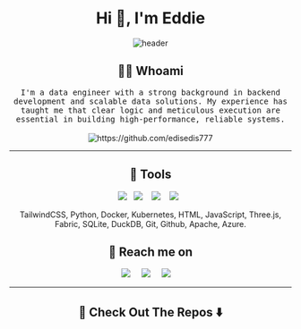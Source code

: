 <h1 align="center"> Hi 👋, I'm Eddie </h1>
<div align="center">
  <img src="images/I.png" alt="header"/>
</div>

<h2 align="center"> 🐱‍💻 Whoami</h2>
<p align="center">
  <samp>I'm a data engineer with a strong background in backend development and scalable data solutions. My experience has taught me that clear logic and meticulous execution are essential in building high-performance, reliable systems.
  </samp>
  <br> <br>
  <img src="https://komarev.com/ghpvc/?username=edisedis777" alt="https://github.com/edisedis777" />
</p>

<hr>

<h2 align="center"> 🔬 Tools</h2>
<p align="center">
  <img src="https://img.shields.io/badge/Python-3776AB?logo=python&logoColor=fff" />&nbsp;&nbsp;
  <img src="https://img.shields.io/badge/HTML-%23E34F26.svg?logo=html5&logoColor=white" />&nbsp;&nbsp;&nbsp;
  <img src="https://img.shields.io/badge/CSS-1572B6?logo=css3&logoColor=fff)" />&nbsp;&nbsp;&nbsp;
  <img src="https://img.shields.io/badge/JavaScript-F7DF1E?logo=javascript&logoColor=000" />&nbsp;&nbsp;
</p>
<p align="center">TailwindCSS, Python, Docker, Kubernetes, HTML, JavaScript, Three.js, Fabric, SQLite, DuckDB, Git, Github, Apache, Azure.</p>


<h2  align="center">📨 Reach me on</h2>
<p align="center">
  <a target="_blank"href="https://www.linkedin.com/in/edisedis777/"><img src="https://img.shields.io/badge/linkedin-%230077B5.svg?&style=for-the-badge&logo=linkedin&logoColor=white" /></a>&nbsp;&nbsp;&nbsp;&nbsp;
  <a target="_blank"href="https://twitter.com/edisedis777"><img src="https://img.shields.io/badge/twitter-%231DA1F2.svg?&style=for-the-badge&logo=twitter&logoColor=white" /></a>&nbsp;&nbsp;&nbsp;&nbsp;
  <a href="mailto:eddiebeloiu@gmail.com?subject=Hello%20Edis,%20From%20Github"><img src="https://img.shields.io/badge/gmail-%23D14836.svg?&style=for-the-badge&logo=gmail&logoColor=white" /></a>&nbsp;&nbsp;&nbsp;&nbsp;
</p>

<hr>

<h2  align="center">🔭 Check Out The Repos ⬇️ </h2>
